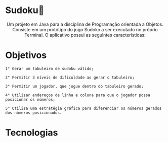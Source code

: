 # Sudoku🚀 

<p align="center">Um projeto em Java para a disciplina de Programação orientada a Objetos. Consiste em um protótipo do jogo Sudoko a ser executado no próprio Terminal. O aplicativo possui as seguintes características:
</p>

# Objetivos
```
1° Gerar um tabuleiro de sudoku válido;
```

```
2° Permitir 3 níveis de dificuldade ao gerar o tabuleiro;
```

```
3° Permitir um jogador, que jogue dentro do tabuleiro gerado;
```

```
4° Utilizar endereços de linha e coluna para que o jogador possa posicionar os números;
```

```
5° Utiliza uma estratégia gráfica para diferenciar os números gerados dos números posicionados.
```

# Tecnologias 


